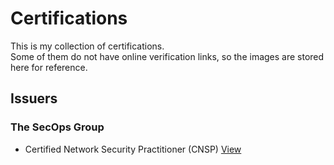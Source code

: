# Certifications

This is my collection of certifications.  
Some of them do not have online verification links, so the images are stored here for reference.

## Issuers

### The SecOps Group
- Certified Network Security Practitioner (CNSP) [View](The%20SecOps%20Group/Certified%20Network%20Security%20Practitioner%20(CNSP).pdf)
